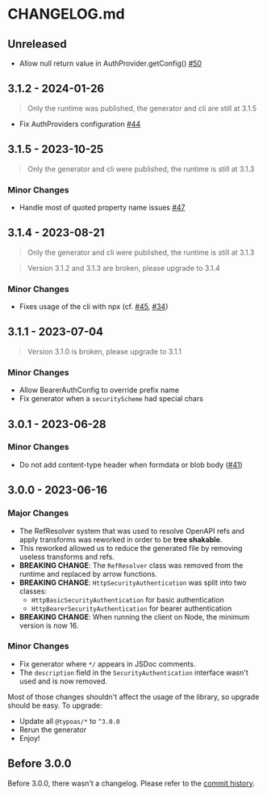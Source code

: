 # CHANGELOG.md

## Unreleased

- Allow null return value in AuthProvider.getConfig() [#50](https://github.com/Embraser01/typoas/pull/50)

## 3.1.2 - 2024-01-26

> Only the runtime was published, the generator and cli are still at 3.1.5

- Fix AuthProviders configuration [#44](https://github.com/Embraser01/typoas/issues/44)

## 3.1.5 - 2023-10-25

> Only the generator and cli were published, the runtime is still at 3.1.3

### **Minor Changes**

- Handle most of quoted property name issues [#47](https://github.com/Embraser01/typoas/issues/47)

## 3.1.4 - 2023-08-21

> Only the generator and cli were published, the runtime is still at 3.1.3

> Version 3.1.2 and 3.1.3 are broken, please upgrade to 3.1.4

### **Minor Changes**

- Fixes usage of the cli with npx (cf. [#45](https://github.com/Embraser01/typoas/issues/45), [#34](https://github.com/Embraser01/typoas/issues/34))

## 3.1.1 - 2023-07-04

> Version 3.1.0 is broken, please upgrade to 3.1.1

### **Minor Changes**

- Allow BearerAuthConfig to override prefix name
- Fix generator when a `securityScheme` had special chars

## 3.0.1 - 2023-06-28

### **Minor Changes**

- Do not add content-type header when formdata or blob body ([#41](https://github.com/Embraser01/typoas/pull/41))

## 3.0.0 - 2023-06-16

### **Major Changes**

- The RefResolver system that was used to resolve OpenAPI refs
  and apply transforms was reworked in order to be **tree shakable**.
- This reworked allowed us to reduce the generated file by removing
  useless transforms and refs.
- **BREAKING CHANGE**: The `RefResolver` class was removed from the runtime
  and replaced by arrow functions.
- **BREAKING CHANGE**: `HttpSecurityAuthentication` was split into two classes:
  - `HttpBasicSecurityAuthentication` for basic authentication
  - `HttpBearerSecurityAuthentication` for bearer authentication
- **BREAKING CHANGE**: When running the client on Node, the minimum version is now 16.

### **Minor Changes**

- Fix generator where `*/` appears in JSDoc comments.
- The `description` field in the `SecurityAuthentication` interface wasn't used and is now removed.

Most of those changes shouldn't affect the usage of the library, so upgrade should be easy.
To upgrade:

- Update all `@typoas/*` to `^3.0.0`
- Rerun the generator
- Enjoy!

## Before 3.0.0

Before 3.0.0, there wasn't a changelog. Please refer to the [commit history](https://github.com/Embraser01/typoas/commits/main).
